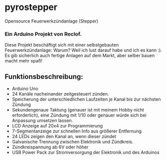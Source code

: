 # pyrostepper
Opensource Feuerwerkzündanlage (Stepper)

### Ein Arduino Projekt von Reclof.

Diese Projekt beschäftigt sich mit einer selbstgebauten Feuerwerkzündanlage:
Warum? Weil ich lust darauf habe und ich es kann :). Es gib sicherlich auch fertige Anlagen auf dem Markt, aber selber bauen macht mehr spaß!

## Funktionsbeschreibung:

- Arduino Uno 
- 24 Kanäle nacheinander zeitgesteuert zünden.
- Speicherung der unterschiedlichen Laufzeiten je Kanal bis zur nächsten Zündung
- Sekundengenaue Taktung (genauer ist mit meinem Hobby nicht erforderlich), eine Zündung mit 1/10 oder genauer würde sich bei Anpassung umsetzen lassen.
- LCD Anzeige auf 20x4 zur Programmierung
- 7-Segmentanzeige zur schnellen Info aus größerer Entfernung
- 24 LEDs zeigen den Kanal an, wenn dieser zündet
- Galvanische Trennung zwischen Elektronik und Zündkreis. 
- Zündkreispannung ab 6V oder höher
- USB Power Pack zur Stromversorgung der Elektronik und des Arduinos
